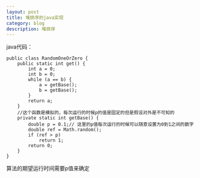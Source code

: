 ```yaml
---
layout: post
title: 堆排序的java实现
category: blog
description: 堆排序
---
```


java代码：

	public class RandomOneOrZero {
	    public static int get() {
	        int a = 0;
	        int b = 0;
	        while (a == b) {
	            a = getBase();
	            b = getBase();
	        }
	        return a;
	    }
	    //这个函数是模拟的，每次运行的时候p的值是固定的但是假设对外是不可知的
	    private static int getBase() {
	        double p = 0.1;// 这里的p值每次运行的时候可以随意设置为0到1之间的数字
	        double ref = Math.random();
	        if (ref > p)
	            return 1;
	        return 0;
	    }
	}
	
算法的期望运行时间需要p值来确定
